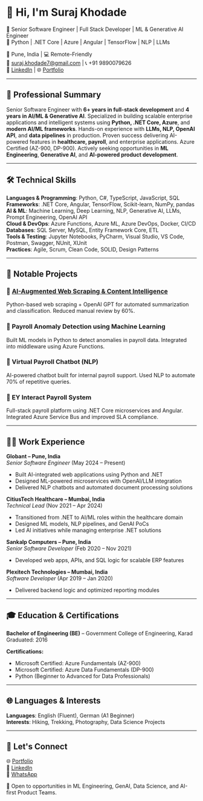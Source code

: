 # 👋 Hi, I'm Suraj Khodade

🚀 Senior Software Engineer | Full Stack Developer | ML & Generative AI Engineer  
🧠 Python | .NET Core | Azure | Angular | TensorFlow | NLP | LLMs  

📍 Pune, India | 💻 Remote-Friendly  
📧 [suraj.khodade7@gmail.com](mailto:suraj.khodade7@gmail.com) | 📞 +91 9890079626  
🔗 [LinkedIn](https://linkedin.com/in/surajkhodade) | 🌐 [Portfolio](https://dev-persona.vercel.app)

---

## 💼 Professional Summary

Senior Software Engineer with **6+ years in full-stack development** and **4 years in AI/ML & Generative AI**. Specialized in building scalable enterprise applications and intelligent systems using **Python, .NET Core, Azure**, and **modern AI/ML frameworks**. Hands-on experience with **LLMs, NLP, OpenAI API**, and **data pipelines** in production. Proven success delivering AI-powered features in **healthcare, payroll**, and enterprise applications. Azure Certified (AZ-900, DP-900). Actively seeking opportunities in **ML Engineering**, **Generative AI**, and **AI-powered product development**.

---

## 🛠️ Technical Skills

**Languages & Programming**: Python, C#, TypeScript, JavaScript, SQL  
**Frameworks**: .NET Core, Angular, TensorFlow, Scikit-learn, NumPy, pandas  
**AI & ML**: Machine Learning, Deep Learning, NLP, Generative AI, LLMs, Prompt Engineering, OpenAI API  
**Cloud & DevOps**: Azure Functions, Azure ML, Azure DevOps, Docker, CI/CD  
**Databases**: SQL Server, MySQL, Entity Framework Core, ETL  
**Tools & Testing**: Jupyter Notebooks, PyCharm, Visual Studio, VS Code, Postman, Swagger, NUnit, XUnit  
**Practices**: Agile, Scrum, Clean Code, SOLID, Design Patterns

---

## 🧩 Notable Projects

### 🔹 [AI-Augmented Web Scraping & Content Intelligence](https://dev-persona.vercel.app)
Python-based web scraping + OpenAI GPT for automated summarization and classification. Reduced manual review by 60%.

### 🔹 Payroll Anomaly Detection using Machine Learning
Built ML models in Python to detect anomalies in payroll data. Integrated into middleware using Azure Functions.

### 🔹 Virtual Payroll Chatbot (NLP)
AI-powered chatbot built for internal payroll support. Used NLP to automate 70% of repetitive queries.

### 🔹 EY Interact Payroll System
Full-stack payroll platform using .NET Core microservices and Angular. Integrated Azure Service Bus and improved SLA compliance.

---

## 👨‍💻 Work Experience

**Globant – Pune, India**  
*Senior Software Engineer* (May 2024 – Present)  
- Built AI-integrated web applications using Python and .NET  
- Designed ML-powered microservices with OpenAI/LLM integration  
- Delivered NLP chatbots and automated document processing solutions  

**CitiusTech Healthcare – Mumbai, India**  
*Technical Lead* (Nov 2021 – Apr 2024)  
- Transitioned from .NET to AI/ML roles within the healthcare domain  
- Designed ML models, NLP pipelines, and GenAI PoCs  
- Led AI initiatives while managing enterprise .NET solutions  

**Sankalp Computers – Pune, India**  
*Senior Software Developer* (Feb 2020 – Nov 2021)  
- Developed web apps, APIs, and SQL logic for scalable ERP features  

**Plexitech Technologies – Mumbai, India**  
*Software Developer* (Apr 2019 – Jan 2020)  
- Delivered backend logic and optimized reporting modules  

---

## 🎓 Education & Certifications

**Bachelor of Engineering (BE)** – Government College of Engineering, Karad  
Graduated: 2016

**Certifications:**  
- Microsoft Certified: Azure Fundamentals (AZ-900)  
- Microsoft Certified: Azure Data Fundamentals (DP-900)  
- Python (Beginner to Advanced for Data Professionals)  

---

## 🌐 Languages & Interests

**Languages**: English (Fluent), German (A1 Beginner)  
**Interests**: Hiking, Trekking, Photography, Data Science Projects

---

## 🤝 Let's Connect

🌐 [Portfolio](https://dev-persona.vercel.app)  
💼 [LinkedIn](https://linkedin.com/in/surajkhodade)  
📱 [WhatsApp](https://wa.me/919890079626)  

💬 Open to opportunities in ML Engineering, GenAI, Data Science, and AI-first Product Teams.
